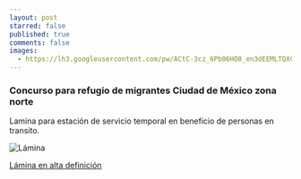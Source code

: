 ```yaml
---
layout: post
starred: false
published: true
comments: false
images:
  - https://lh3.googleusercontent.com/pw/ACtC-3cz_6Pb06HO8_en3dEEMLTQXCVY492noGoZU5kcSfAu3evM_Uk_Qo2WCyJkDmT84wHjiAJUXSECpj4udki2jpaUEiiekvaLmHYTPAd3CuUgh9ntQkzVlwEzmWE_Ur8rEGcQgvFAzW3Pifc3kz0JCS7F0w=w1337-h954-no?authuser=1
---
```


### Concurso para refugio de migrantes Ciudad de México zona norte
Lamina para estación de servicio temporal en beneficio de personas en transito.

![Lámina]({{page.images[0]}})

[Lámina en alta definición](https://photos.google.com/share/AF1QipOa_noOAVR2hSHc0h3xA6z3JLnGWnYRSU4Rw2bbl_3E3CRLwXjRrwROXgX_jBCKcg?key=aUszV2JnY0dqYVpWQmV6YnNrb2FRWHkybTdkMnJn)
